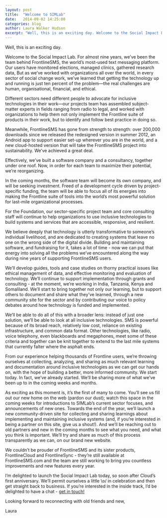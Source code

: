 ```yaml
---
layout: post
title:  "Welcome to SIMLab"
date:   2014-09-02 14:25:00
categories: blog
author: Laura Walker Hudson
excerpt: "Well, this is an exciting day. Welcome to the Social Impact Lab. For almost nine years, we’ve been the team behind FrontlineSMS, the world’s most-used text messaging platform. Our users have monitored elections, managed clinics, gathered research data, But as we’ve worked with organizations all over the world, in every sector of social change work, we’ve learned that getting the technology up and running is just ten percent of the problem - the real challenges are human, organisational, financial, and ethical."
---
```

Well, this is an exciting day.

Welcome to the Social Impact Lab. For almost nine years, we’ve been the team behind FrontlineSMS, the world’s most-used text messaging platform. Our users have monitored elections, managed clinics, gathered research data, But as we’ve worked with organizations all over the world, in every sector of social change work, we’ve learned that getting the technology up and running is just ten percent of the problem&mdash;the real challenges are human, organisational, financial, and ethical.

Different sectors need different people to advocate for inclusive technologies in their work&mdash;our projects team has assembled subject-matter experts in fields ranging from radio to legal, and worked with organizations to help them not only implement the Frontline suite of products in their work, but to identify and follow best practice in doing so.

Meanwhile, FrontlineSMS has gone from strength to strength: over 200,000 downloads since we released the redesigned version in summer 2012, an Android app to support easier set-up wherever you are in the world, and a new cloud-hosted version that will take the FrontlineSMS project into sustainability. We’ve achieved a great deal.

Effectively, we’ve built a software company and a consultancy, together under one roof. Now, in order for each team to maximize their potential, we’re reorganizing.

In the coming months, the software team will become its own company, and will be seeking investment. Freed of a development cycle driven by project-specific funding, the team will be able to focus all of its energies into making the Frontline suite of tools into the world’s most powerful solution for last-mile organizational processes.

For the Foundation, our sector-specific project team and core consulting staff will continue to help organizations to use inclusive technologies to build systems and services that are accessible, responsive, and resilient.

We believe deeply that technology is utterly transformative to someone’s individual livelihood, and are dedicated to creating systems that leave no one on the wrong side of the digital divide. Building and maintaining software, and fundraising for it, takes a lot of time - now we can put that energy into solving all the problems we’ve encountered along the way during nine years of supporting FrontlineSMS users.

We’ll develop guides, tools and case studies on thorny practical issues like ethical management of data, and effective monitoring and evaluation of technology. We’ll continue to support implementation through grants and consulting - at the moment, we’re working in India, Tanzania, Kenya and Somaliland. We’ll start to bring together not only our learning, but to support others to document and share what they’ve learned, through a new community site for the sector and by contributing our voice to policy debates around how technology is funded and implemented.

We’ll be able to do all of this with a broader lens: instead of just one solution, we’ll be able to look at all inclusive technologies. SMS is powerful because of its broad reach, relatively low cost, reliance on existing infrastructure, and common data format. Other technologies, like radio, voice telephony, even blackboards and megaphones, meet some of these criteria and together can be knit together to extend to the last mile systems that currently falter where the asphalt ends.

From our experience helping thousands of Frontline users, we’re throwing ourselves at collecting, analyzing, and sharing as much relevant learning and documentation around inclusive technologies as we can get our hands on, with the hope of building a better, more informed community. We start today. In fact, we’ve already started. We’ll be sharing more of what we’ve been up to in the coming weeks and months.

As exciting as this moment is, it’s the first of many to come. You’ll see us fill out our new home on the web (pardon our dust); watch this space in the coming weeks for introductions to SIMLab’s current sector focuses, and announcements of new ones. Towards the end of the year, we’ll launch a new community-driven site for collecting and sharing learnings about implementing and maintaining inclusive systems (and, if you’re interested in being a partner on this site, give us a shout!). And we’ll be reaching out to old partners and new in the coming months to see what you need, and what you think is important. We’ll try and share as much of this process transparently as we can, on our brand new website.

We couldn’t be prouder of FrontlineSMS and its sister products, FrontlineCloud and FrontlineSync - they’re still available at FrontlineSMS.com and the team are still working to bring you countless improvements and new features every year.

I’m delighted to launch the Social Impact Lab today, so soon after Cloud’s first anniversary. We’ll permit ourselves a little \o/ in celebration and then get straight back to business. If you’re interested in the inside track, I’d be delighted to have a chat - [get in touch!](mailto:laura@simlab.org)

Looking forward to reconnecting with old friends and new,

Laura
